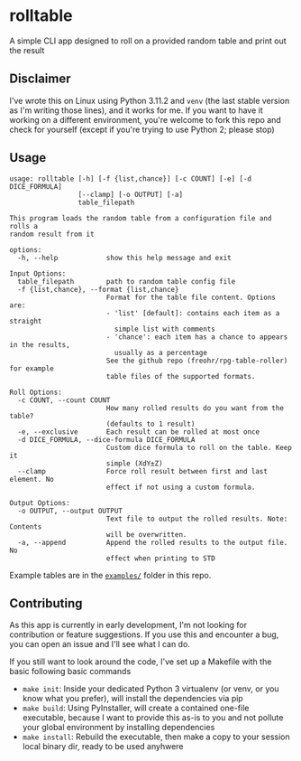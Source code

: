 # rolltable

A simple CLI app designed to roll on a provided random table and print out the result

## Disclaimer

I've wrote this on Linux using Python 3.11.2 and `venv` (the last stable version as I'm writing those lines), and it works for me. If you want to have it working on a different environment, you're welcome to fork this repo and check for yourself (except if you're trying to use Python 2; please stop)

## Usage

```
usage: rolltable [-h] [-f {list,chance}] [-c COUNT] [-e] [-d DICE_FORMULA]
                 [--clamp] [-o OUTPUT] [-a]
                 table_filepath

This program loads the random table from a configuration file and rolls a
random result from it

options:
  -h, --help            show this help message and exit

Input Options:
  table_filepath        path to random table config file
  -f {list,chance}, --format {list,chance}
                        Format for the table file content. Options are: 
                        - 'list' [default]: contains each item as a straight
                          simple list with comments
                        - 'chance': each item has a chance to appears in the results, 
                          usually as a percentage
                        See the github repo (freohr/rpg-table-roller) for example 
                        table files of the supported formats.

Roll Options:
  -c COUNT, --count COUNT
                        How many rolled results do you want from the table?
                        (defaults to 1 result)
  -e, --exclusive       Each result can be rolled at most once
  -d DICE_FORMULA, --dice-formula DICE_FORMULA
                        Custom dice formula to roll on the table. Keep it
                        simple (XdY±Z)
  --clamp               Force roll result between first and last element. No
                        effect if not using a custom formula.

Output Options:
  -o OUTPUT, --output OUTPUT
                        Text file to output the rolled results. Note: Contents
                        will be overwritten.
  -a, --append          Append the rolled results to the output file. No
                        effect when printing to STD
```

Example tables are in the [`examples/`](examples/) folder in this repo.

## Contributing

As this app is currently in early development, I'm not looking for contribution or feature suggestions. If you use this and encounter a bug, you can open an issue and I'll see what I can do.

If you still want to look around the code, I've set up a Makefile with the basic following basic commands

- `make init`: Inside your dedicated Python 3 virtualenv (or venv, or you know what you prefer), will install the dependencies via pip
- `make build`: Using PyInstaller, will create a contained one-file executable, because I want to provide this as-is to you and not pollute your global environment by installing dependencies
- `make install`: Rebuild the executable, then make a copy to your session local binary dir, ready to be used anyhwere
